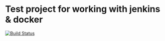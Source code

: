 
# Test project for working with jenkins & docker

[![Build Status](http://35.198.131.123:8080/buildStatus/icon?job=example-maven-project)](http://35.198.131.123:8080/job/example-maven-project)
